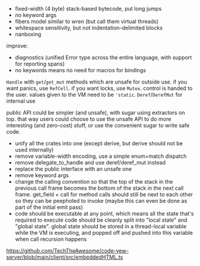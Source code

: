 - fixed-width (4 byte) stack-based bytecode, put long jumps 
- no keyword args
- fibers model similar to wren (but call them virtual threads)
- whitespace sensitivity, but not indentation-delimited blocks
- nanboxing

improve:
- diagnostics (unified Error type across the entire language, with support for reporting spans)
- no keywords means no need for macros for bindings

`Handle` with `get`/`get_mut` methods which are unsafe for outside use.
if you want panics, use `RefCell`. if you want locks, use `Mutex`. control is handed to the user. values given to the VM need to be `'static`.
`Deref`/`DerefMut` for internal use


public API could be simpler (and unsafe), with sugar using extractors on top. that way users could choose to use the unsafe API to do more interesting (and zero-cost) stuff, or use the convenient sugar to write safe code.


- unify all the crates into one (except derive, but derive should not be used internally)
- remove variable-width encoding, use a simple enum+match dispatch
- remove delegate_to_handle and use deref/deref_mut instead
- replace the public interface with an unsafe one
- remove keyword args
- change the calling convention so that the top of the stack in the previous call frame becomes the bottom of the stack in the next call frame. get_field + call for method calls should still be next to each other so they can be peepholed to invoke (maybe this can even be done as part of the initial emit pass)
- code should be executable at any point, which means all the state that's required to execute code should be cleanly split into "local state" and "global state". global state should be stored in a thread-local variable while the VM is executing, and popped off and pushed into this variable when call recursion happens 


https://github.com/TechTheAwesome/code-yew-server/blob/main/client/src/embeddedHTML.ts
